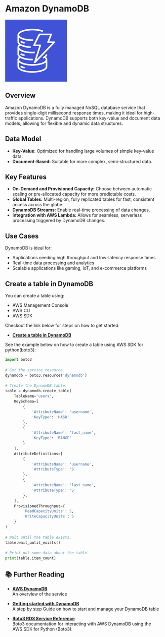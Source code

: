 # Amazon DynamoDB

<img src="../../../images/dynamodb.png" alt="dynamodb logo" width="200"/>

## Overview

Amazon DynamoDB is a fully managed NoSQL database service that provides single-digit millisecond response times, making it ideal for high-traffic applications. DynamoDB supports both key-value and document data models, allowing for flexible and dynamic data structures.

## Data Model

- **Key-Value:** Optimized for handling large volumes of simple key-value data.
- **Document-Based:** Suitable for more complex, semi-structured data.

## Key Features

- **On-Demand and Provisioned Capacity:** Choose between automatic scaling or pre-allocated capacity for more predictable costs.
- **Global Tables:** Multi-region, fully replicated tables for fast, consistent access across the globe.
- **DynamoDB Streams:** Enable real-time processing of data changes.
- **Integration with AWS Lambda:** Allows for seamless, serverless processing triggered by DynamoDB changes.

## Use Cases

DynamoDB is ideal for:

- Applications needing high throughput and low-latency response times
- Real-time data processing and analytics
- Scalable applications like gaming, IoT, and e-commerce platforms

## Create a table in DynamoDB

You can create a table using:

- AWS Management Console
- AWS CLI
- AWS SDK

Checkout the link below for steps on how to get started:

- **[Create a table in DynamoDB](https://docs.aws.amazon.com/amazondynamodb/latest/developerguide/getting-started-step-1.html)**

See the example below on how to create a table using AWS SDK for python(boto3):

```python
import boto3

# Get the service resource.
dynamodb = boto3.resource('dynamodb')

# Create the DynamoDB table.
table = dynamodb.create_table(
    TableName='users',
    KeySchema=[
        {
            'AttributeName': 'username',
            'KeyType': 'HASH'
        },
        {
            'AttributeName': 'last_name',
            'KeyType': 'RANGE'
        }
    ],
    AttributeDefinitions=[
        {
            'AttributeName': 'username',
            'AttributeType': 'S'
        },
        {
            'AttributeName': 'last_name',
            'AttributeType': 'S'
        },
    ],
    ProvisionedThroughput={
        'ReadCapacityUnits': 5,
        'WriteCapacityUnits': 5
    }
)

# Wait until the table exists.
table.wait_until_exists()

# Print out some data about the table.
print(table.item_count)
```

## 📚 Further Reading

- **[AWS DynamoDB](https://aws.amazon.com/dynamodb/)**  
  An overview of the service

- **[Getting started with DynamoDB](https://docs.aws.amazon.com/amazondynamodb/latest/developerguide/GettingStartedDynamoDB.html)**  
  A step by step Guide on how to start and manage your DynamoDB table

- **[Boto3 RDS Service Reference](https://boto3.amazonaws.com/v1/documentation/api/latest/guide/dynamodb.html)**  
  Boto3 documentation for interacting with AWS DynamoDB using the AWS SDK for Python (Boto3).
